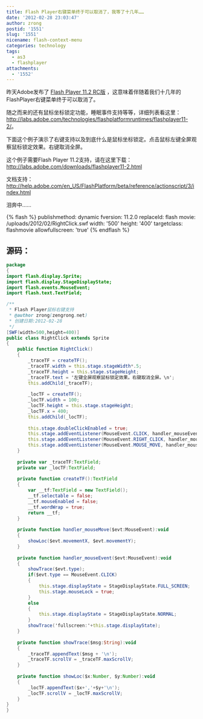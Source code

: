 ```yaml
---
title: Flash Player右键菜单终于可以取消了，我等了十几年……
date: '2012-02-28 23:03:47'
author: zrong
postid: '1551'
slug: '1551'
nicename: flash-context-menu
categories: technology
tags:
  - as3
  - flashplayer
attachments:
  - '1552'
---
```


昨天Adobe发布了 [Flash Player 11.2 RC版](http://labs.adobe.com/downloads/flashplayer11-2.html) ，这意味着伴随着我们十几年的FlashPlayer右键菜单终于可以取消了。

随之而来的还有鼠标坐标锁定功能，睡眠事件支持等等，详细列表看这里：<http://labs.adobe.com/technologies/flashplatformruntimes/flashplayer11-2/>。

下面这个例子演示了右键支持以及到底什么是鼠标坐标锁定。点击鼠标左键全屏观察鼠标锁定效果。右键取消全屏。

这个例子需要Flash Player 11.2支持，请在这里下载：<http://labs.adobe.com/downloads/flashplayer11-2.html><!--more-->

文档支持：<http://help.adobe.com/en_US/FlashPlatform/beta/reference/actionscript/3/index.html>

泪奔中……

{% flash %}
publishmethod: dynamic
fversion: 11.2.0
replaceId: flash
movie: /uploads/2012/02/RightClick.swf
width: '500'
height: '400'
targetclass: flashmovie
allowfullscreen: 'true'
{% endflash %}

源码：
------

``` actionscript
package
{
import flash.display.Sprite;
import flash.display.StageDisplayState;
import flash.events.MouseEvent;
import flash.text.TextField;

/**
 * Flash Player鼠标右键支持
 * @author zrong(zengrong.net)
 * 创建日期:2012-02-28
 */
[SWF(width=500,height=400)]
public class RightClick extends Sprite
{
    public function RightClick()
    {
        _traceTF = createTF();
        _traceTF.width = this.stage.stageWidth*.5;
        _traceTF.height = this.stage.stageHeight;
        _traceTF.text = '左键全屏观察鼠标锁定效果。右键取消全屏。\n';
        this.addChild(_traceTF);
        
        _locTF = createTF();
        _locTF.width = 100;
        _locTF.height = this.stage.stageHeight;
        _locTF.x = 400;
        this.addChild(_locTF);
        
        this.stage.doubleClickEnabled = true;
        this.stage.addEventListener(MouseEvent.CLICK, handler_mouseEvent);
        this.stage.addEventListener(MouseEvent.RIGHT_CLICK, handler_mouseEvent);
        this.stage.addEventListener(MouseEvent.MOUSE_MOVE, handler_mouseMove);
    }
    
    private var _traceTF:TextField;
    private var _locTF:TextField;
    
    private function createTF():TextField
    {
        var __tf:TextField = new TextField();
        __tf.selectable = false;
        __tf.mouseEnabled = false;
        __tf.wordWrap = true;
        return __tf;
    }
    
    private function handler_mouseMove($evt:MouseEvent):void
    {
        showLoc($evt.movementX, $evt.movementY);
    }
    
    private function handler_mouseEvent($evt:MouseEvent):void
    {
        showTrace($evt.type);
        if($evt.type == MouseEvent.CLICK)
        {
            this.stage.displayState = StageDisplayState.FULL_SCREEN;
            this.stage.mouseLock = true;
        }
        else
        {
            this.stage.displayState = StageDisplayState.NORMAL;
        }
        showTrace('fullscreen:'+this.stage.displayState);
    }
    
    private function showTrace($msg:String):void
    {
        _traceTF.appendText($msg + '\n');
        _traceTF.scrollV = _traceTF.maxScrollV;
    }
    
    private function showLoc($x:Number, $y:Number):void
    {
        _locTF.appendText($x+','+$y+'\n');
        _locTF.scrollV = _locTF.maxScrollV;
    }
}
}
```
